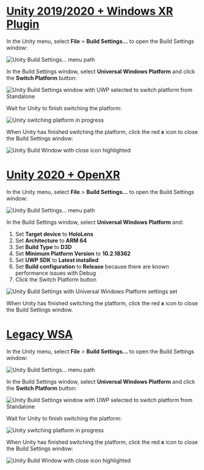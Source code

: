 # [Unity 2019/2020 + Windows XR Plugin](#tab/winxr)

In the Unity menu, select **File** > **Build Settings...** to open the Build Settings window:

![Unity Build Settings... menu path](../images/mr-learning-base/base-02-section2-step1-1.png)

In the Build Settings window, select **Universal Windows Platform** and click the **Switch Platform** button:

![Unity Build Settings window with UWP selected to switch platform from Standalone](../images/mr-learning-base/base-02-section2-step1-2.png)

Wait for Unity to finish switching the platform:

![Unity switching platform in progress](../images/mr-learning-base/base-02-section2-step1-3.png)

When Unity has finished switching the platform, click the red **x** icon to close the Build Settings window:

![Unity Build Window with close icon highlighted](../images/mr-learning-base/base-02-section2-step1-4.png)

# [Unity 2020 + OpenXR](#tab/openxr)

In the Unity menu, select **File** > **Build Settings...** to open the Build Settings window:

![Unity Build Settings... menu path](../images/mr-learning-base/base-02-section2-step1-1.png)

In the Build Settings window, select **Universal Windows Platform** and:
1.	Set **Target device** to **HoloLens**
2.	Set **Architecture** to **ARM 64**
3.	Set **Build Type** to **D3D**
4.	Set **Minimum Platform Version** to **10.2.18362**
5.	Set **UWP SDK** to **Latest installed**
6.	Set **Build configuration** to **Release** because there are known performance issues with Debug
7.	Click the Switch Platform button


![Unity Build Settings with Universal Windows Platform settings set](../images/mr-learning-base/base-02-section2-step1-2-openxr.png)

When Unity has finished switching the platform, click the red **x** icon to close the Build Settings window.

# [Legacy WSA](#tab/wsa)

In the Unity menu, select **File** > **Build Settings...** to open the Build Settings window:

![Unity Build Settings... menu path](../images/mr-learning-base/base-02-section2-step1-1.png)

In the Build Settings window, select **Universal Windows Platform** and click the **Switch Platform** button:

![Unity Build Settings window with UWP selected to switch platform from Standalone](../images/mr-learning-base/base-02-section2-step1-2.png)

Wait for Unity to finish switching the platform:

![Unity switching platform in progress](../images/mr-learning-base/base-02-section2-step1-3.png)

When Unity has finished switching the platform, click the red **x** icon to close the Build Settings window:

![Unity Build Window with close icon highlighted](../images/mr-learning-base/base-02-section2-step1-4.png)